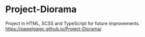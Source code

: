 # Project-Diorama
Project in HTML, SCSS and TypeScript for future improvements.
https://pawelgajec.github.io/Project-Diorama/
